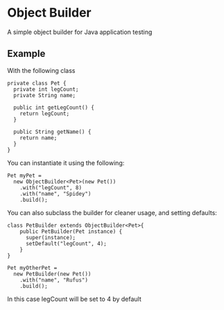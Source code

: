 # Object Builder

A simple object builder for Java application testing

## Example

With the following class
```
private class Pet {
  private int legCount;
  private String name;

  public int getLegCount() {
    return legCount;
  }

  public String getName() {
    return name;
  }
}
```

You can instantiate it using the following:
```
Pet myPet =
  new ObjectBuilder<Pet>(new Pet())
    .with("legCount", 8)
    .with("name", "Spidey")
    .build();
```

You can also subclass the builder for cleaner usage, and setting defaults:
```
class PetBuilder extends ObjectBuilder<Pet>{
    public PetBuilder(Pet instance) {
      super(instance);
      setDefault("legCount", 4);
    }
}

Pet myOtherPet =
  new PetBuilder(new Pet())
    .with("name", "Rufus")
    .build();
```

In this case legCount will be set to 4 by default
